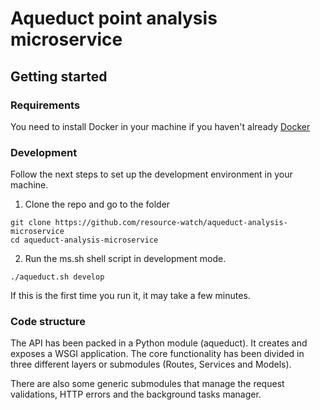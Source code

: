 # Aqueduct point analysis microservice

## Getting started

### Requirements

You need to install Docker in your machine if you haven't already [Docker](https://www.docker.com/)

### Development

Follow the next steps to set up the development environment in your machine.

1. Clone the repo and go to the folder

```ssh
git clone https://github.com/resource-watch/aqueduct-analysis-microservice
cd aqueduct-analysis-microservice
```

2. Run the ms.sh shell script in development mode.

```ssh
./aqueduct.sh develop
```

If this is the first time you run it, it may take a few minutes.

### Code structure

The API has been packed in a Python module (aqueduct). It creates and exposes a WSGI application. The core functionality
has been divided in three different layers or submodules (Routes, Services and Models).

There are also some generic submodules that manage the request validations, HTTP errors and the background tasks manager.

